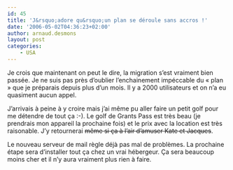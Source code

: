 ```yaml
---
id: 45
title: 'J&rsquo;adore qu&rsquo;un plan se déroule sans accros !'
date: '2006-05-02T04:36:23+02:00'
author: arnaud.desmons
layout: post
categories:
    - USA
---
```


Je crois que maintenant on peut le dire, la migration s’est vraiment bien passée. Je ne suis pas près d’oublier l’enchainement impéccable du « plan » que je préparais depuis plus d’un mois. Il y a 2000 utilisateurs et on n’a eu quasiment aucun appel.

J’arrivais à peine à y croire mais j’ai même pu aller faire un petit golf pour me détendre de tout ça :-). Le golf de Grants Pass est très beau (je prendrais mon appareil la prochaine fois) et le prix avec la location est très raisonable. J’y retournerai <del datetime="2006-05-02T08:24:20+00:00">même si ça à l’air d’amuser Kate et Jacques</del>.

Le nouveau serveur de mail règle déjà pas mal de problèmes. La prochaine étape sera d’installer tout ça chez un vrai hébergeur. Ça sera beaucoup moins cher et il n’y aura vraiment plus rien à faire.